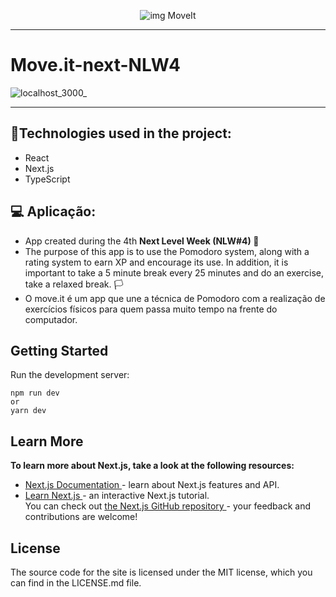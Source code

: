 
<p align="center">
  <img src="https://user-images.githubusercontent.com/51030560/108794224-24d43b00-7564-11eb-805a-4fb4dd34b9be.png" alt="img MoveIt" /> </p>
  
  <hr>
  
<h1> <strong> Move.it-next-NLW4 </strong> </h1>

![localhost_3000_](https://user-images.githubusercontent.com/70414436/109542391-c0edcd00-7aa3-11eb-936c-00ea516fe9ba.png)


<hr>


<h2> <strong> 🚀Technologies used in the project: </strong> </h2>

 - React
 - Next.js
 - TypeScript

<h2> <strong> 💻 Aplicação: </strong></h2>

- App created during the 4th <strong> Next Level Week (NLW#4) </strong>🚀
- The purpose of this app is to use the Pomodoro system, along with a rating system to earn XP and encourage its use. In addition, it is important to take a 5 minute break every 25 minutes and do an exercise, take a relaxed break. &#127987;
- O move.it é um app que une a técnica de Pomodoro com a realização de exercícios físicos para quem passa muito tempo na frente do computador.


<h2> <strong> Getting Started </strong> </h2>

Run the development server:

```
npm run dev
or
yarn dev
```

<h2> <strong> Learn More </strong> </h2>

<strong> To learn more about Next.js, take a look at the following resources: </strong>

- <a href="https://nextjs.org/docs"> Next.js Documentation </a> - learn about Next.js features and API. <br>
- <a href="https://nextjs.org/learn/basics/create-nextjs-app"> Learn Next.js </a> - an interactive Next.js tutorial. <br>
You can check out <a href="https://github.com/vercel/next.js/"> the Next.js GitHub repository </a> - your feedback and contributions are welcome! <br>

<h2> <strong> License </strong> </h2>
The source code for the site is licensed under the MIT license, which you can find in the LICENSE.md file.
